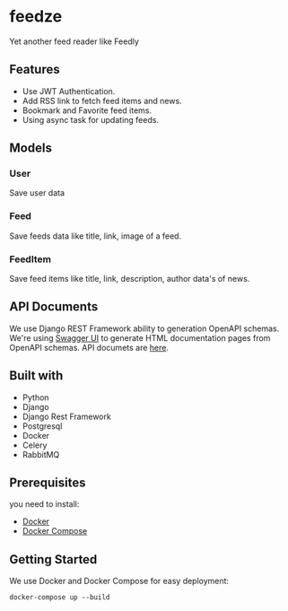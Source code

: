 # feedze
Yet another feed reader like Feedly

## Features
* Use JWT Authentication.
* Add RSS link to fetch feed items and news.
* Bookmark and Favorite feed items.
* Using async task for updating feeds. 

## Models

### User
Save user data

### Feed
Save feeds data like title, link, image of a feed.

### FeedItem
Save feed items like title, link, description, author data's of news.

## API Documents
We use Django REST Framework ability to generation OpenAPI schemas.
We're using [Swagger UI](https://swagger.io/tools/swagger-ui/) to generate HTML documentation pages from OpenAPI schemas.
API documets are [here](http://localhost:8000/docs/).

## Built with
* Python
* Django
* Django Rest Framework
* Postgresql
* Docker
* Celery
* RabbitMQ

## Prerequisites
you need to install:

* [Docker](https://docs.docker.com/engine/install/)
* [Docker Compose](https://www.digitalocean.com/community/tutorials/how-to-install-and-use-docker-compose-on-ubuntu-20-04)

## Getting Started
We use Docker and Docker Compose for easy deployment:
```shell
docker-compose up --build
```
